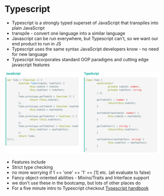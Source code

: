 # Typescript
- Typescript is a strongly typed superset of JavaScript that transpiles into plain JavaScript
- transpile - convert one language into a similar language
- Javascript can be run everywhere, but Typescript can't, so we want our end product to run in JS
- Typescript uses the same syntax JavaScript developers know - no need for new language
- Typescript incorporates  standard OOP paradigms and cutting edge javascript features

![](./img.png)

- Features include
- Strict type checking
- no more worrying if 1 == 'one' == '1' == [1] etc. (all evaluate to false)
- Fancy object-oriented abilities - Mixins/Traits and Interface support
- we don't use these in the bootcamp, but lots of other places do
- For a five minute intro to Typescript checkout [Typescript handbook](https://www.typescriptlang.org/docs/handbook/basic-types.html)